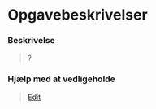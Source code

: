 # Opgavebeskrivelser

### Beskrivelse

> ?

### Hjælp med at vedligeholde

> [Edit](https://github.com/FMDatahub/Portal/blob/main/docs/Moduler/DriftOgVedligehold/Opgavebeskrivelser.md)
